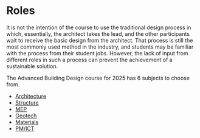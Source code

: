 # Roles
It is not the intention of the course to use the
traditional design process in which, essentially, the
architect takes the lead, and the other participants
wait to receive the basic design from the architect.
That process is still the most commonly used method in
the industry, and students may be familiar with the
process from their student jobs. However, the lack of
input from different roles in such a process can
prevent the achievement of a sustainable solution.

The Advanced Building Design course for 2025 has 6 subjects to choose from.

* [Architecture](/41936/Roles/Architecture)
* [Structure](/41936/Roles/Structure)
* [MEP](/41936/Roles/MEP)
* [Geotech](/41936/Roles/Geotech)
* [Materials](/41936/Roles/Materials)
* [PM/ICT](/41936/Roles/PM-ICT)

<!-- 2025 

arch
 space allocation
 facade design
 building form
mep
 comfort and energt use
structure
 structural safety
materials
 guidance on materials to other subjects
 dgnb lite reporting
pm
 costs
 schedule
 it/ bio confirmance


--->
